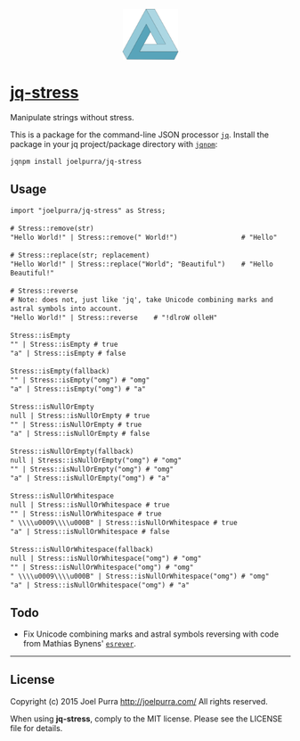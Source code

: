 <p align="center">
  <a href="https://github.com/joelpurra/jqnpm"><img src="https://raw.githubusercontent.com/joelpurra/jqnpm/master/resources/logotype/penrose-triangle.svg?sanitize=true" alt="jqnpm logotype, a Penrose triangle" width="100" border="0" /></a>
</p>

# [jq-stress](https://github.com/joelpurra/jq-stress)

Manipulate strings without stress.

This is a package for the command-line JSON processor [`jq`](https://stedolan.github.io/jq/). Install the package in your jq project/package directory with [`jqnpm`](https://github.com/joelpurra/jqnpm):

```bash
jqnpm install joelpurra/jq-stress
```



## Usage


```jq
import "joelpurra/jq-stress" as Stress;

# Stress::remove(str)
"Hello World!" | Stress::remove(" World!")                # "Hello"

# Stress::replace(str; replacement)
"Hello World!" | Stress::replace("World"; "Beautiful")    # "Hello Beautiful!"

# Stress::reverse
# Note: does not, just like 'jq', take Unicode combining marks and astral symbols into account.
"Hello World!" | Stress::reverse    # "!dlroW olleH"

Stress::isEmpty
"" | Stress::isEmpty # true
"a" | Stress::isEmpty # false

Stress::isEmpty(fallback)
"" | Stress::isEmpty("omg") # "omg"
"a" | Stress::isEmpty("omg") # "a"

Stress::isNullOrEmpty
null | Stress::isNullOrEmpty # true
"" | Stress::isNullOrEmpty # true
"a" | Stress::isNullOrEmpty # false

Stress::isNullOrEmpty(fallback)
null | Stress::isNullOrEmpty("omg") # "omg"
"" | Stress::isNullOrEmpty("omg") # "omg"
"a" | Stress::isNullOrEmpty("omg") # "a"

Stress::isNullOrWhitespace
null | Stress::isNullOrWhitespace # true
"" | Stress::isNullOrWhitespace # true
" \\\\u0009\\\\u000B" | Stress::isNullOrWhitespace # true
"a" | Stress::isNullOrWhitespace # false

Stress::isNullOrWhitespace(fallback)
null | Stress::isNullOrWhitespace("omg") # "omg"
"" | Stress::isNullOrWhitespace("omg") # "omg"
" \\\\u0009\\\\u000B" | Stress::isNullOrWhitespace("omg") # "omg"
"a" | Stress::isNullOrWhitespace("omg") # "a"
```


## Todo

- Fix Unicode combining marks and astral symbols reversing with code from Mathias Bynens' [`esrever`](https://github.com/mathiasbynens/esrever).



---

## License
Copyright (c) 2015 Joel Purra <http://joelpurra.com/>
All rights reserved.

When using **jq-stress**, comply to the MIT license. Please see the LICENSE file for details.
